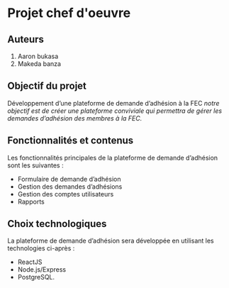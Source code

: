 # Projet chef d'oeuvre

## Auteurs
1. Aaron bukasa
2. Makeda banza

## Objectif du projet
Développement d’une plateforme de demande d’adhésion à la FEC
*notre objectif est de créer une plateforme conviviale qui permettra de gérer les demandes d’adhésion des membres à la FEC.*

## Fonctionnalités et contenus
Les fonctionnalités principales de la plateforme de demande d’adhésion  sont les suivantes :
- Formulaire de demande d’adhésion
- Gestion des demandes d’adhésions
- Gestion des comptes utilisateurs
- Rapports

## Choix technologiques
La plateforme de demande d’adhésion sera développée en utilisant les technologies ci-après :
- ReactJS
- Node.js/Express
- PostgreSQL.

